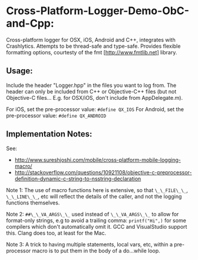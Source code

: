 # Cross-Platform-Logger-Demo-ObC-and-Cpp:

Cross-platform logger for OSX, iOS, Android and C++, integrates with Crashlytics. Attempts to be thread-safe and type-safe. Provides flexible formatting options, courtesty of the fmt [http://www.fmtlib.net] library.

## Usage:

Include the header "Logger.hpp" in the files you want to log from. The header can only be included from C++ or Objective-C++ files (but not Objective-C files... E.g. for OSX/iOS, don't include from AppDelegate.m).  

For iOS, set the pre-processor value: `#define QX_IOS`
For Android, set the pre-processor value: `#define QX_ANDROID`


## Implementation Notes:

See:
* http://www.sureshjoshi.com/mobile/cross-platform-mobile-logging-macro/
* http://stackoverflow.com/questions/10921108/objective-c-preprocessor-definition-dynamic-c-string-to-nsstring-declaration

Note 1: The use of macro functions here is extensive, so that `\_\_FILE\_\_`,
`\_\_LINE\_\_`, etc will reflect the details of the caller, and not the
logging functions themselves.

Note 2: `##\_\_VA_ARGS\_\_` used instead of `\_\_VA_ARGS\_\_` to allow for format-only
strings, e.g to avoid a trailing comma: `printf("Hi",)` for some compilers
which don't automatically omit it. GCC and VisualStudio support this. 
Clang does too, at least for the Mac.

Note 3: A trick to having multiple statements, local vars, etc, within a pre-processor 
macro is to put them in the body of a do...while loop.
